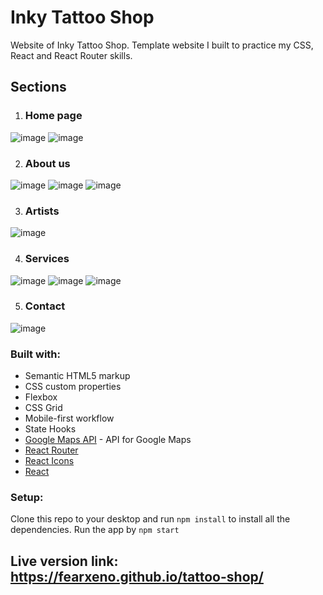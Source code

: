 # Inky Tattoo Shop
Website of Inky Tattoo Shop. Template website I built to practice my CSS, React and React Router skills.



## Sections
1. ### Home page
![image](https://user-images.githubusercontent.com/100607729/178108969-e1c0d0c2-15cd-41fc-bc53-efe1964abfed.png)
![image](https://user-images.githubusercontent.com/100607729/178108983-e2423eaa-d8e7-4d26-9a18-38c6d6da195d.png)

2. ### About us
![image](https://user-images.githubusercontent.com/100607729/178109004-f23e7403-0a1a-4f14-9e7d-af670f6d64b5.png)
![image](https://user-images.githubusercontent.com/100607729/178109014-3815cb8d-5467-4a7d-b593-e3a7252afc71.png)
![image](https://user-images.githubusercontent.com/100607729/178109022-6e7330b2-d8c3-4810-9256-2dd6853a096d.png)

3. ### Artists
![image](https://user-images.githubusercontent.com/100607729/178109045-386f3bca-db5d-4194-a743-a4a312c7d1e5.png)

4. ### Services
![image](https://user-images.githubusercontent.com/100607729/178109049-c0f8c1ab-104c-4963-a628-1c1d1f4f9147.png)
![image](https://user-images.githubusercontent.com/100607729/178109064-2eb3fba4-bdad-499a-91d5-8d07e4568cb0.png)
![image](https://user-images.githubusercontent.com/100607729/178109075-1947fa90-748d-425f-931f-cd704ace1381.png)

5. ### Contact
![image](https://user-images.githubusercontent.com/100607729/178109080-621e4b44-35ff-4ad3-aa6c-b4488fccc558.png)


### Built with:

- Semantic HTML5 markup
- CSS custom properties
- Flexbox
- CSS Grid
- Mobile-first workflow
- State Hooks
- [Google Maps API](https://www.npmjs.com/package/@react-google-maps/api) - API for Google Maps
- [React Router](https://reactrouter.com/)
- [React Icons](https://react-icons.github.io/react-icons/)
- [React](https://reactjs.org/) 


### Setup:
Clone this repo to your desktop and run `npm install` to install all the dependencies. Run the app by `npm start`

## Live version link: https://fearxeno.github.io/tattoo-shop/

